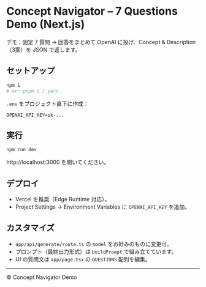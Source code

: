 # Concept Navigator – 7 Questions Demo (Next.js)

デモ：固定 7 質問 → 回答をまとめて OpenAI に投げ、Concept & Description（3案）を JSON で返します。

## セットアップ

```bash
npm i
# or: pnpm i / yarn
```

`.env` をプロジェクト直下に作成：

```
OPENAI_API_KEY=sk-...
```

## 実行

```bash
npm run dev
```

http://localhost:3000 を開いてください。

## デプロイ

- Vercel を推奨（Edge Runtime 対応）。
- Project Settings → Environment Variables に `OPENAI_API_KEY` を追加。

## カスタマイズ

- `app/api/generate/route.ts` の `model` をお好みのものに変更可。
- プロンプト（最終出力形式）は `buildPrompt` で組み立てています。
- UI の質問文は `app/page.tsx` の `QUESTIONS` 配列を編集。

---

© Concept Navigator Demo
